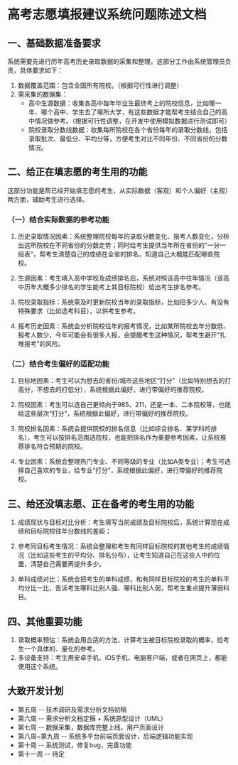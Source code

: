 # 高考志愿填报建议系统问题陈述文档

## 一、基础数据准备要求

系统需要先进行历年高考历史录取数据的采集和整理，这部分工作由系统管理员负责，具体要求如下：
1. 数据覆盖范围：包含全国所有院校。（根据可行性进行调整）
2. 需采集的数据集：
   - 高中生源数据：收集各高中每年毕业生最终考上的院校信息，比如哪一年、哪个高中、学生去了哪所大学，有这些数据才能帮考生结合自己的高中情况做参考。（根据可行性调整，在开发中使用模拟数据进行测试即可）
   - 院校录取分数线数据：收集每所院校在各个省份每年的录取分数线，包括录取批次、最低分、平均分等，方便考生对比不同年份、不同省份的分数情况。

## 二、给正在填志愿的考生用的功能

这部分功能是帮已经开始填志愿的考生，从实际数据（客观）和个人偏好（主观）两方面，辅助考生进行选择。

### （一）结合实际数据的参考功能

1. 历史录取情况因素：系统整理院校每年的录取分数变化、报考人数变化，分析出这所院校在不同省份的分数走势；同时给考生提供当年所在省份的“一分一段表”，帮考生清楚自己的成绩在全省的排名，知道自己大概能匹配哪些院校。

2. 生源因素：考生填入高中学校及成绩排名后，系统对照该高中往年情况（该高中历年大概多少排名的学生能考上其目标院校）给出考生排名参考。

3. 院校录取指标：系统需及时更新院校当年的录取指标，比如招多少人、有没有特殊要求（比如选考科目），以供考生参考。

4. 报考历史因素：系统会分析院校往年的报考情况，比如某所院校去年分数低、报考人数少，今年可能会有很多人报，会提醒考生这种情况，帮考生避开“扎堆报考”的风险。

### （二）结合考生偏好的适配功能

1. 目标地因素：考生可以为想去的省份/城市这些地区“打分”（比如特别想去的打高分，不想去的打低分），系统根据此偏好，进行带偏好的推荐院校。

2. 院校因素：考生可以选自己更倾向于985、211，还是一本、二本院校等，也能给这些层次“打分”，系统根据此偏好，进行带偏好的推荐院校。

3. 院校排名因素：系统会提供院校的排名信息（比如综合排名、某学科的排名），考生可以按排名范围选院校，也能把排名作为重要参考因素，让系统推荐排名符合预期的院校。

4. 专业因素：系统会整理热门专业、不同等级的专业（比如A类专业）；考生可选择自己喜欢的专业，给专业“打分”，系统根据此偏好，进行带偏好的推荐院校。


## 三、给还没填志愿、正在备考的考生用的功能

1. 成绩现状与目标对比分析：考生填写当前成绩及目标院校后，系统计算现在成绩和目标院校往年分数线的差距；

2. 参考同目标考生情况：系统会整理和考生有同样目标院校的其他考生的成绩情况（比如这些考生的平均分、排名分布），让考生知道自己在这些人中的位置，清楚自己需要再提升多少。

3. 单科成绩对比：系统会把考生的单科成绩，和有同样目标院校的考生的单科平均分比一比，告诉考生哪科比别人强、哪科比别人弱，帮考生重点提升薄弱科目。


## 四、其他重要功能

1. 录取概率预估：系统会用合适的方法，计算考生被目标院校录取的概率，给考生一个具体的、量化的参考。
2. 多设备支持：考生用安卓手机、iOS手机、电脑客户端，或者在网页上，都能使用这个系统。

## 大致开发计划

- 第五周 -- 技术调研及需求分析文档初稿
- 第六周 -- 需求分析文档定稿 + 系统原型设计（UML）
- 第七周 -- 数据采集，数据库完整上线，用户页面设计
- 第八周~第九周 -- 系统多平台前端页面设计，后端逻辑功能实现
- 第十周 -- 系统测试，修复bug，完善功能
- 第十一周 -- 待定

